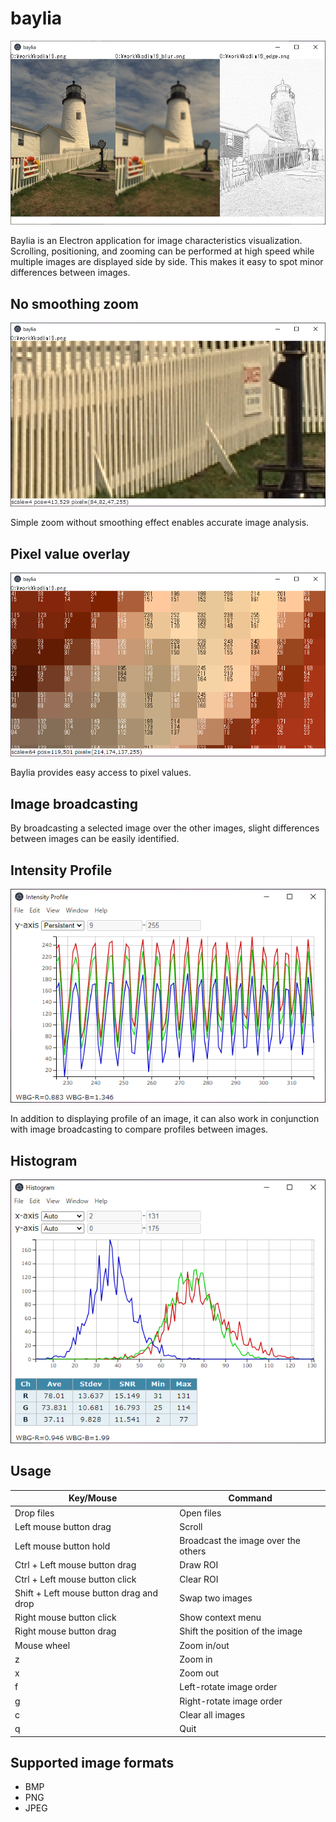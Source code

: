 # baylia

![main screen](images/baylia.png)

Baylia is an Electron application for image characteristics visualization. Scrolling, positioning, and zooming can be performed at high speed while multiple images are displayed side by side. This makes it easy to spot minor differences between images.

## No smoothing zoom

![zoom](images/zoom.png)

Simple zoom without smoothing effect enables accurate image analysis.

## Pixel value overlay

![zoom](images/pixel-value-overlay.png)

Baylia provides easy access to pixel values.

## Image broadcasting

By broadcasting a selected image over the other images, slight differences between images can be easily identified.

## Intensity Profile

![intensity profile](images/intensity-profile.png)

In addition to displaying profile of an image, it can also work in conjunction with image broadcasting to compare profiles between images.

## Histogram

![histogram](images/histogram.png)

## Usage

| Key/Mouse | Command |
|-----------|---------|
| Drop files | Open files |
| Left mouse button drag | Scroll |
| Left mouse button hold | Broadcast the image over the others |
| Ctrl + Left mouse button drag | Draw ROI |
| Ctrl + Left mouse button click | Clear ROI |
| Shift + Left mouse button drag and drop | Swap two images |
| Right mouse button click | Show context menu |
| Right mouse button drag | Shift the position of the image |
| Mouse wheel | Zoom in/out |
| z | Zoom in |
| x | Zoom out |
| f | Left-rotate image order |
| g | Right-rotate image order | 
| c | Clear all images |
| q | Quit |

## Supported image formats

- BMP
- PNG
- JPEG
